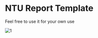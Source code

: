 # NTU Report Template
Feel free to use it for your own use

![1](https://user-images.githubusercontent.com/32679064/162174698-5e40b485-aa6b-4c8e-9fb4-d5acc4e2b9db.png)
